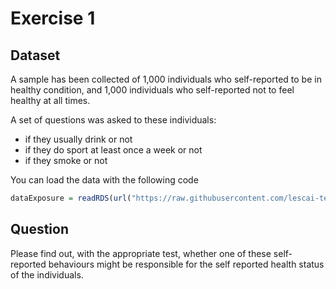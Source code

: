 # Exercise 1

## Dataset

A sample has been collected of 1,000 individuals who self-reported to be in healthy condition, and
1,000 individuals who self-reported not to feel healthy at all times.

A set of questions was asked to these individuals:

- if they usually drink or not
- if they do sport at least once a week or not
- if they smoke or not

You can load the data with the following code

```R
dataExposure = readRDS(url("https://raw.githubusercontent.com/lescai-teaching/class-bigdata-2023/main/L10_stats_exercises/exercise_01/L10_dataset_exercise01.rds"))
```

## Question

Please find out, with the appropriate test, whether one of these self-reported behaviours might be responsible for
the self reported health status of the individuals.
